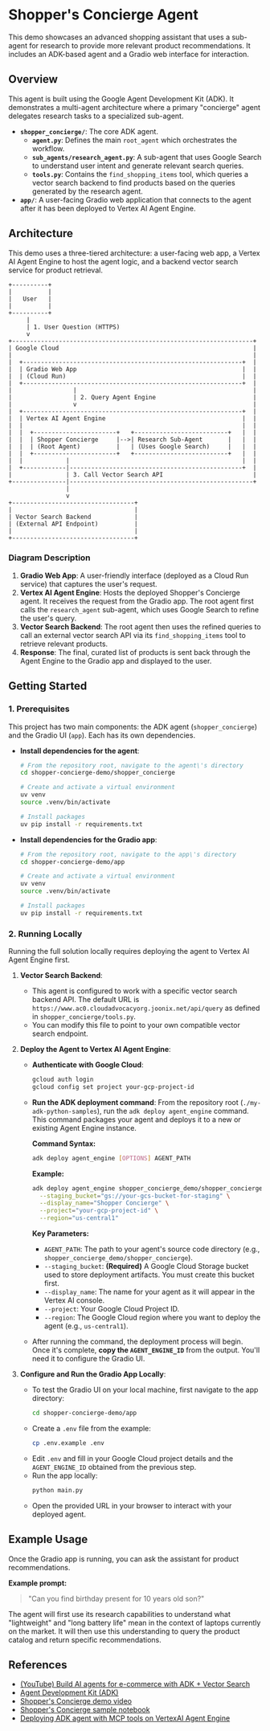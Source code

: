 # Shopper's Concierge Agent

This demo showcases an advanced shopping assistant that uses a sub-agent for research to provide more relevant product recommendations. It includes an ADK-based agent and a Gradio web interface for interaction.

## Overview

This agent is built using the Google Agent Development Kit (ADK). It demonstrates a multi-agent architecture where a primary "concierge" agent delegates research tasks to a specialized sub-agent.

- **`shopper_concierge/`**: The core ADK agent.
  - **`agent.py`**: Defines the main `root_agent` which orchestrates the workflow.
  - **`sub_agents/research_agent.py`**: A sub-agent that uses Google Search to understand user intent and generate relevant search queries.
  - **`tools.py`**: Contains the `find_shopping_items` tool, which queries a vector search backend to find products based on the queries generated by the research agent.
- **`app/`**: A user-facing Gradio web application that connects to the agent after it has been deployed to Vertex AI Agent Engine.

## Architecture

This demo uses a three-tiered architecture: a user-facing web app, a Vertex AI Agent Engine to host the agent logic, and a backend vector search service for product retrieval.

```ascii
+----------+
|          |
|   User   |
|          |
+----------+
     |
     | 1. User Question (HTTPS)
     v
+-------------------------------------------------------------------+
| Google Cloud                                                      |
|                                                                   |
|  +-------------------------------------------------------------+  |
|  | Gradio Web App                                              |  |
|  | (Cloud Run)                                                 |  |
|  +-------------------------------------------------------------+  |
|                 |                                                 |
|                 | 2. Query Agent Engine                           |
|                 v                                                 |
|  +-------------------------------------------------------------+  |
|  | Vertex AI Agent Engine                                      |  |
|  |                                                             |  |   
|  |  +-----------------------+   +--------------------------+   |  |
|  |  | Shopper Concierge     |-->| Research Sub-Agent       |   |  |   
|  |  | (Root Agent)          |   | (Uses Google Search)     |   |  |   
|  |  +-----------------------+   +--------------------------+   |  |
|  |            |                                                |  |
|  +------------|------------------------------------------------+  |
|               | 3. Call Vector Search API                         |
+---------------|---------------------------------------------------+
                |
                v
+----------------------------------+
|                                  |
| Vector Search Backend            |
| (External API Endpoint)          |
|                                  |
+----------------------------------+
```

### Diagram Description

1.  **Gradio Web App**: A user-friendly interface (deployed as a Cloud Run service) that captures the user\'s request.
2.  **Vertex AI Agent Engine**: Hosts the deployed Shopper\'s Concierge agent. It receives the request from the Gradio app. The root agent first calls the `research_agent` sub-agent, which uses Google Search to refine the user\'s query.
3.  **Vector Search Backend**: The root agent then uses the refined queries to call an external vector search API via its `find_shopping_items` tool to retrieve relevant products.
4.  **Response**: The final, curated list of products is sent back through the Agent Engine to the Gradio app and displayed to the user.

## Getting Started

### 1. Prerequisites

This project has two main components: the ADK agent (`shopper_concierge`) and the Gradio UI (`app`). Each has its own dependencies.

*   **Install dependencies for the agent**:
    ```bash
    # From the repository root, navigate to the agent\'s directory
    cd shopper-concierge-demo/shopper_concierge

    # Create and activate a virtual environment
    uv venv
    source .venv/bin/activate

    # Install packages
    uv pip install -r requirements.txt
    ```

*   **Install dependencies for the Gradio app**:
    ```bash
    # From the repository root, navigate to the app\'s directory
    cd shopper-concierge-demo/app

    # Create and activate a virtual environment
    uv venv
    source .venv/bin/activate

    # Install packages
    uv pip install -r requirements.txt
    ```

### 2. Running Locally

Running the full solution locally requires deploying the agent to Vertex AI Agent Engine first.

1.  **Vector Search Backend**:
    *   This agent is configured to work with a specific vector search backend API. The default URL is `https://www.ac0.cloudadvocacyorg.joonix.net/api/query` as defined in `shopper_concierge/tools.py`.
    *   You can modify this file to point to your own compatible vector search endpoint.

2.  **Deploy the Agent to Vertex AI Agent Engine**:
    *   **Authenticate with Google Cloud**:
        ```bash
        gcloud auth login
        gcloud config set project your-gcp-project-id
        ```
    *   **Run the ADK deployment command**:
        From the repository root (`./my-adk-python-samples`), run the `adk deploy agent_engine` command. This command packages your agent and deploys it to a new or existing Agent Engine instance.

        **Command Syntax:**
        ```bash
        adk deploy agent_engine [OPTIONS] AGENT_PATH
        ```

        **Example:**
        ```bash
        adk deploy agent_engine shopper_concierge_demo/shopper_concierge \
          --staging_bucket="gs://your-gcs-bucket-for-staging" \
          --display_name="Shopper Concierge" \
          --project="your-gcp-project-id" \
          --region="us-central1"
        ```

        **Key Parameters:**
        *   `AGENT_PATH`: The path to your agent\'s source code directory (e.g., `shopper_concierge_demo/shopper_concierge`).
        *   `--staging_bucket`: **(Required)** A Google Cloud Storage bucket used to store deployment artifacts. You must create this bucket first.
        *   `--display_name`: The name for your agent as it will appear in the Vertex AI console.
        *   `--project`: Your Google Cloud Project ID.
        *   `--region`: The Google Cloud region where you want to deploy the agent (e.g., `us-central1`).

    *   After running the command, the deployment process will begin. Once it\'s complete, **copy the `AGENT_ENGINE_ID`** from the output. You\'ll need it to configure the Gradio UI.

3.  **Configure and Run the Gradio App Locally**:
    *   To test the Gradio UI on your local machine, first navigate to the app directory:
        ```bash
        cd shopper-concierge-demo/app
        ```
    *   Create a `.env` file from the example:
        ```bash
        cp .env.example .env
        ```
    *   Edit `.env` and fill in your Google Cloud project details and the `AGENT_ENGINE_ID` obtained from the previous step.
    *   Run the app locally:
        ```bash
        python main.py
        ```
    *   Open the provided URL in your browser to interact with your deployed agent.


## Example Usage

Once the Gradio app is running, you can ask the assistant for product recommendations.

**Example prompt:**
> "Can you find birthday present for 10 years old son?"

The agent will first use its research capabilities to understand what "lightweight" and "long battery life" mean in the context of laptops currently on the market. It will then use this understanding to query the product catalog and return specific recommendations.

## References

- [(YouTube) Build AI agents for e-commerce with ADK + Vector Search](https://www.youtube.com/watch?v=UIntXBP--gI)
- [Agent Development Kit (ADK)](https://goo.gle/3RGrB9T)
- [Shopper\'s Concierge demo video](https://goo.gle/4jRbMJb)
- [Shopper\'s Concierge sample notebook](https://goo.gle/4kMkxot)
- [Deploying ADK agent with MCP tools on VertexAI Agent Engine](https://github.com/googleapis/python-aiplatform/issues/5372#issuecomment-3181870896)
